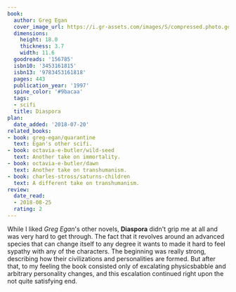```yaml
---
book:
  author: Greg Egan
  cover_image_url: https://i.gr-assets.com/images/S/compressed.photo.goodreads.com/books/1172264162l/156785.jpg
  dimensions:
    height: 18.0
    thickness: 3.7
    width: 11.6
  goodreads: '156785'
  isbn10: '3453161815'
  isbn13: '9783453161818'
  pages: 443
  publication_year: '1997'
  spine_color: '#9bacaa'
  tags:
  - scifi
  title: Diaspora
plan:
  date_added: '2018-07-20'
related_books:
- book: greg-egan/quarantine
  text: Egan's other scifi.
- book: octavia-e-butler/wild-seed
  text: Another take on immortality.
- book: octavia-e-butler/dawn
  text: Another take on transhumanism.
- book: charles-stross/saturns-children
  text: A different take on transhumanism.
review:
  date_read:
  - 2018-08-25
  rating: 2
---
```


While I liked *Greg Egan*'s other novels, **Diaspora** didn't grip me at all and was very hard to get through. The fact
that it revolves around an advanced species that can change itself to any degree it wants to made it hard to feel
sypathy with any of the characters. The beginning was really strong, describing how their civilizations and
personalities are formed. But after that, to my feeling the book consisted only of excalating physicsbabble and
arbitrary personality changes, and this escalation continued right upon the not quite satisfying end.
